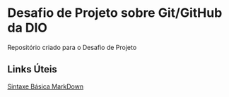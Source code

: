 # Desafio de Projeto sobre Git/GitHub da DIO
Repositório criado para o Desafio de Projeto

## Links Úteis 
[Sintaxe Básica MarkDown](https://www.markdownguide.org/basic-syntax/)
